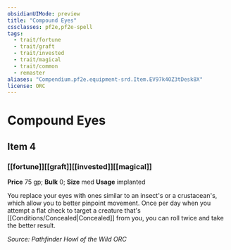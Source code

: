 ```yaml
---
obsidianUIMode: preview
title: "Compound Eyes"
cssclasses: pf2e,pf2e-spell
tags:
  - trait/fortune
  - trait/graft
  - trait/invested
  - trait/magical
  - trait/common
  - remaster
aliases: "Compendium.pf2e.equipment-srd.Item.EV97k4OZ3tDesk8X"
license: ORC
---
```

# Compound Eyes
## Item 4
### [[fortune]][[graft]][[invested]][[magical]]


**Price** 75 gp; 
**Bulk** 0; **Size** med
**Usage** implanted

You replace your eyes with ones similar to an insect's or a crustacean's, which allow you to better pinpoint movement. Once per day when you attempt a flat check to target a creature that's [[Conditions/Concealed|Concealed]] from you, you can roll twice and take the better result.

*Source: Pathfinder Howl of the Wild*
*ORC*